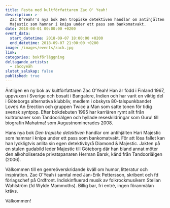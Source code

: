 ```yaml
---
title: Festa med kultförfattaren Zac O' Yeah!
description: >-
  Zac O’Yeah!'s nya bok Den tropiske detektiven handlar om antihjälten Hari
  Majestic som hamnar i knipa under ett pass som bankomatvakt.
date: 2018-08-01 00:00:00 +0200
event_data:
  start_datetime: 2018-09-07 18:00:00 +0200
  end_datetime: 2018-09-07 21:00:00 +0200
image: /images/events/zack.jpg
link:
categories: bokförläggning
deltagande_artists:
  - zacoyeah
slutet_salskap: false
published: true
---
```


&Auml;ntligen en ny bok av kultförfattaren Zac O’Yeah\! Han &auml;r född i Finland 1967, uppvuxen i Sverige och bosatt i Bangalore, Indien och har varit en viktig del i Göteborgs alternativa klubbliv, medlem i obskyra 80-talspunkbandet Love’s An Erection och gruppen Twice a Man som satte tonen för tidig svensk syntpop. Efter bokdebuten 1995 har karri&auml;ren rymt allt fr&aring;n kultromaner som Tandoori&auml;lgen och hyllade reseskildringar som Guru\! till biografin Mahatma\! som Augustnominerades 2008.

Hans nya bok *Den tropiske detektiven* handlar om antihj&auml;lten Hari Majestic som hamnar i knipa under ett pass som bankomatvakt. För att lösa fallet kan han lyckligtvis anlita sin egen detektivbyr&aring; Diamond & Majestic. Jakten p&aring; en stulen gudabild leder Majestic till Göteborg d&auml;r han bland annat möter den alkoholiserade privatspanaren Herman Barsk, k&auml;nd fr&aring;n Tandoori&auml;lgen (2006).

V&auml;lkommen till en genreöverskridande kv&auml;ll om humor, litteratur och inspiration. Zac O'Yeah i samtal med Jan-Erik Pettersson, skribent och fd förlagschef p&aring; Ordfront. Indiskinfluerad musik av folkrockmusikern Stellan Wahlström (fd Wylde Mammoths). Billig bar, fri entr&eacute;, ingen föranm&auml;lan kr&auml;vs.

V&auml;lkommen\!